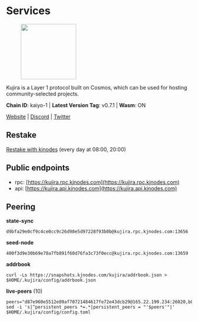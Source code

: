 # Services

<figure><img src="https://raw.githubusercontent.com/kj89/testnet_manuals/main/pingpub/logos/kujira.png" width="150" alt=""><figcaption></figcaption></figure>

Kujira is a Layer 1 protocol built on Cosmos, which can be used for  hosting community-selected projects.

**Chain ID**: kaiyo-1 | **Latest Version Tag**: v0.7.1 | **Wasm**: ON

[Website](https://kujira.app) | [Discord](https://discord.gg/teamkujira) | [Twitter](https://twitter.com/TeamKujira)

## Restake

[Restake with kjnodes](https://restake.app/kujira/kujiravaloper1tnuqj73jfn3724lqz34c27tuv80nv336sadqym) (every day at 08:00, 20:00)
## Public endpoints

* rpc: [https://kujira.rpc.kjnodes.com](https://kujira.rpc.kjnodes.com)
* api: [https://kujira.api.kjnodes.com](https://kujira.api.kjnodes.com)

## Peering

**state-sync**

```
d9bfa29e0cf9c4ce0cc9c26d98e5d97228f93b0b@kujira.rpc.kjnodes.com:13656
```

**seed-node**

```
400f3d9e30b69e78a7fb891f60d76fa3c73f0ecc@kujira.rpc.kjnodes.com:13659
```

**addrbook**
```
curl -Ls https://snapshots.kjnodes.com/kujira/addrbook.json > $HOME/.kujira/config/addrbook.json
```

**live-peers** (10)
```
peers="d87e960e5512e89af70721484617fe72e43dcb29@165.22.199.234:26020,b802fbfb83d6400639f17f2883f30a46ee6b05ad@51.210.223.185:32095,6cf8b25d99bacca213c1d762e8d9ea21636fea41@178.211.139.222:26656,beb3329e969ae64d97c276f0ed0a1773ebdf61dc@146.19.24.142:26656,d9bfa29e0cf9c4ce0cc9c26d98e5d97228f93b0b@65.109.88.38:13656,d7c5f6099886bc3b770cdc4cdc16e69d17dc9442@185.249.227.231:28656,89757803f40da51678451735445ad40d5b15e059@169.155.45.187:26656,b212d5740b2e11e54f56b072dc13b6134650cfb5@169.155.169.213:26656,b80cf7882c8cab4894d41ccd4f5a00406d8b5f7d@146.59.52.48:30095,c62e0701155a690616fcd3a57fa2fda444840561@65.108.76.242:32095"
sed -i 's|^persistent_peers *=.*|persistent_peers = "'$peers'"|' $HOME/.kujira/config/config.toml
```
